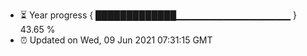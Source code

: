 - ⏳ Year progress { █████████████▁▁▁▁▁▁▁▁▁▁▁▁▁▁▁▁▁ } 43.65 %
- ⏰ Updated on Wed, 09 Jun 2021 07:31:15 GMT

